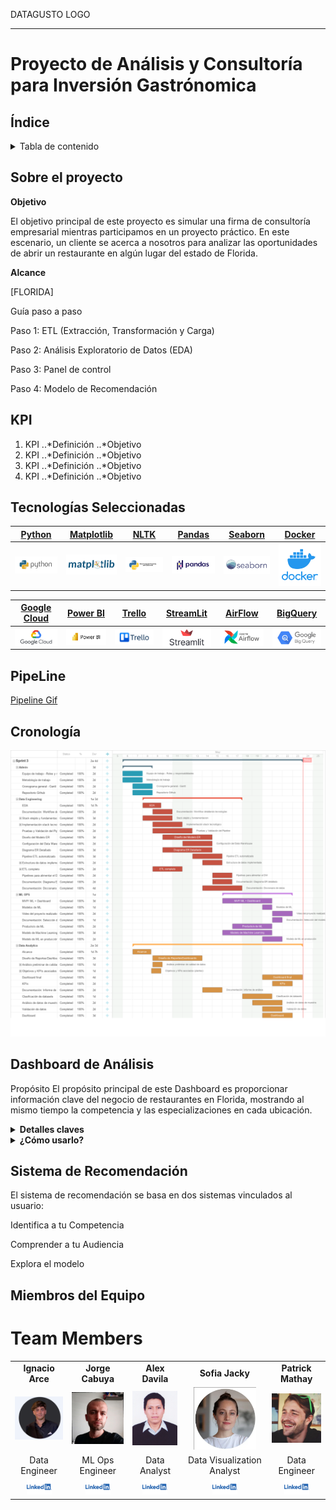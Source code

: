 DATAGUSTO LOGO
*** 
# Proyecto de Análisis y Consultoría para Inversión Gastrónomica

## Índice

<details>
  <summary>Tabla de contenido</summary>

  1. [Índice](##Índice)
  2. [Sobre el proyecto](##Sobre-el-proyecto)
  3. [KPI](##KPI)
  4. [Tecnologías Seleccionadas](##Tecnologías-Seleccionadas)
  5. [PipeLine](##PipeLine)
  6. [Cronología](##Cronología)
  7. [Dashboard de Análisis](##Dashboard-de-Análisis)
  8. [Sistema de Recomendación](##Sistema-de-Recomendación)
  9. [Miembros del Equipo](##Miembros-del-Equipo)

</details>

## Sobre el proyecto

**Objetivo**

El objetivo principal de este proyecto es simular una firma de consultoría empresarial mientras participamos en un proyecto práctico. En este escenario, un cliente se acerca a nosotros para analizar las oportunidades de abrir un restaurante en algún lugar del estado de Florida.

**Alcance**

[FLORIDA]

Guía paso a paso

Paso 1: ETL (Extracción, Transformación y Carga)

Paso 2: Análisis Exploratorio de Datos (EDA)

Paso 3: Panel de control

Paso 4: Modelo de Recomendación

## KPI

1. KPI
..*Definición
..*Objetivo
3. KPI
..*Definición
..*Objetivo
5. KPI
..*Definición
..*Objetivo
7. KPI
..*Definición
..*Objetivo

## Tecnologías Seleccionadas



| [Python](https://www.python.org/doc/) | [Matplotlib](https://matplotlib.org/stable/contents.html) | [NLTK](https://www.nltk.org/) | [Pandas](https://pandas.pydata.org/pandas-docs/stable/index.html) | [Seaborn](https://seaborn.pydata.org/) | [Docker](https://docker.com/) |
| ------------------------ | ----------------------- | ----------------------- | ----------------------- | ----------------------- | ----------------------- |
| <img src="Images/logos/python.png" alt="Python Logo" width="100"> | <img src="Images/logos/matplotlib.png" alt="Matplotlib Logo" width="100"> | <img src="Images/logos/NLTK.png" alt="NLTK Logo" width="100"> | <img src="Images/logos/pandas.png" alt="Pandas Logo" width="100"> | <img src="Images/logos/seaborn.png" alt="Seaborn Logo" width="100"> | <img src="Images/logos/docker.png" alt="Surprise Logo" width="100"> |

| [Google Cloud](https://cloud.google.com/storage/docs?hl=es-419) | [Power BI](https://docs.microsoft.com/en-us/power-bi/) | [Trello](https://trello.com/) | [StreamLit](https://docs.streamlit.io/) | [AirFlow](https://airflow.apache.org/docs/) | [BigQuery](https://cloud.google.com/bigquery/docs?hl=es-419) |
| ----------------------- | ----------------------- | ----------------------- | ----------------------- | ----------------------- | ----------------------- |
| <img src="Images/logos/google_cloud.png" alt="Google Cloud Logo" width="100" align="center"> | <img src="Images/logos/powerbi.png" alt="Power BI Logo" width="100" align="center"> | <img src="Images/logos/trello.png" alt="Trello Logo" width="100" align="center"> | <img src="Images/logos/streamlit.png" alt="StreamLit Logo" width="100" align="center"> | <img src="Images/logos/airflow.png" alt="AirFlow Logo" width="100" align="center"> | <img src="Images/logos/bigquery.png" alt="BigQuery Logo" width="100" align="center"> |



## PipeLine
[Pipeline Gif](https://github.com/your-username/your-repo-name/blob/main/images/python-logo.png)

## Cronología
![Gantt](/Images/Gantt.png)

## Dashboard de Análisis
Propósito
El propósito principal de este Dashboard es proporcionar información clave del negocio de restaurantes en Florida, mostrando al mismo tiempo la competencia y las especializaciones en cada ubicación.
<details>
  <summary><b>Detalles claves</b></summary>

  1. Visualizaciones interactivas: Explora los datos de manera dinámica a través de gráficos, diagramas y mapas interactivos.
  2. Filtros personalizables: Personaliza el tablero según tus necesidades específicas ajustando los filtros y parámetros.
  3. Actualizaciones en tiempo real: Accede a información e ideas actualizadas para tomar decisiones informadas.
  4. Interfaz fácil de usar: Navega por el tablero sin esfuerzo con un diseño intuitivo y fácil de usar.
</details>
<details>
<summary><b>¿Cómo usarlo?</b></summary>
<ul>
  <li>Para empezar, sigue estos pasos:</li>
  <ul>
    <li>Selecciona Filtros: Utiliza los menús desplegables o los deslizadores para personalizar los datos mostrados.</li>
    <li>Interactúa con las Visualizaciones: Pasa el ratón sobre los gráficos para obtener información detallada o haz clic en los elementos para filtrar más los datos.</li>
    <li>Explora las Pestañas: Navega entre diferentes secciones o pestañas para explorar varios aspectos de los datos.</li>
    <li>Exporta Datos: Exporta visualizaciones o tablas de datos para un análisis o informe más detallado.</li>
  </ul>
</ul>
</details>

## Sistema de Recomendación
El sistema de recomendación se basa en dos sistemas vinculados al usuario:

Identifica a tu Competencia

Comprender a tu Audiencia

Explora el modelo

## Miembros del Equipo
# Team Members

<table align="center">
  <tr>
    <td align="center"><b>Ignacio Arce</b></td>
    <td align="center"><b>Jorge Cabuya</b></td>
    <td align="center"><b>Alex Davila</b></td>
    <td align="center"><b>Sofia Jacky</b></td>
    <td align="center"><b>Patrick Mathay</b></td>
  </tr>
  <tr>
    <td align="center"><img src="/Images/fotos_equipo/nacho.png" alt="nacho" width="100"/></td>
    <td align="center"><img src="Images/fotos_equipo/jorge.jpeg" alt="jorge" width="100"/></td>
    <td align="center"><img src="Images/fotos_equipo/alex.jpg" alt="alex" width="100"/></td>
    <td align="center"><img src="Images/fotos_equipo/sofi.png" alt="sofi" width="100"/></td>
    <td align="center"><img src="Images/fotos_equipo/patrick.jpeg" alt="patrick" width="100"/></td>
  </tr>
  <tr>
    <td align="center">Data Engineer</td>
    <td align="center">ML Ops Engineer</td>
    <td align="center">Data Analyst</td>
    <td align="center">Data Visualization Analyst</td>
    <td align="center">Data Engineer</td>
  </tr>
  <tr>
    <td align="center"><a href="https://www.linkedin.com/in/arceignacio/"><img src="/Images/lkd.png" alt="LinkedIn" width="40"/></a></td>
    <td align="center"><a href="https://www.linkedin.com/in/jscr/"><img src="/Images/lkd.png" alt="LinkedIn" width="40"/></a></td>
    <td align="center"><a href="https://www.linkedin.com"><img src="/Images/lkd.png" alt="LinkedIn" width="40"/></a></td>
    <td align="center"><a href="https://www.linkedin.com/in/sofiajacky/"><img src="/Images/lkd.png" alt="LinkedIn" width="40"/></a></td>
    <td align="center"><a href="https://www.linkedin.com/in/patrickmathay/"><img src="/Images/lkd.png" alt="LinkedIn" width="40"/></a></td>
  </tr>
</table>
